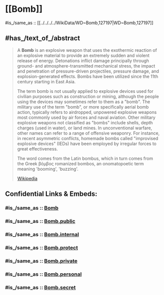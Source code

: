 # [[Bomb]] 

#is_/same_as :: [[../../../../WikiData/WD~Bomb,127197|WD~Bomb,127197]] 

## #has_/text_of_/abstract 

> A **Bomb** is an explosive weapon that uses the exothermic reaction of an explosive material to provide an extremely sudden and violent release of energy. Detonations inflict damage principally through ground- and atmosphere-transmitted mechanical stress, the impact and penetration of pressure-driven projectiles, pressure damage, and explosion-generated effects. Bombs have been utilized since the 11th century starting in East Asia.
>
> The term bomb is not usually applied to explosive devices used for civilian purposes such as construction or mining, although the people using the devices may sometimes refer to them as a "bomb". The military use of the term "bomb", or more specifically aerial bomb action, typically refers to airdropped, unpowered explosive weapons most commonly used by air forces and naval aviation. Other military explosive weapons not classified as "bombs" include shells, depth charges (used in water), or land mines. In unconventional warfare, other names can refer to a range of offensive weaponry. For instance, in recent asymmetric conflicts, homemade bombs called "improvised explosive devices" (IEDs) have been employed by irregular forces to great effectiveness.
>
> The word comes from the Latin bombus, which in turn comes from the Greek βόμβος romanized bombos, an onomatopoetic term meaning 'booming', 'buzzing'.
>
> [Wikipedia](https://en.wikipedia.org/wiki/Bomb) 


## Confidential Links & Embeds: 

### #is_/same_as :: [Bomb](/_Standards/Society/Military/Military_Engineering/Weapon/Bomb.md) 

### #is_/same_as :: [Bomb.public](/_public/Society/Military/Military_Engineering/Weapon/Bomb.public.md) 

### #is_/same_as :: [Bomb.internal](/_internal/Society/Military/Military_Engineering/Weapon/Bomb.internal.md) 

### #is_/same_as :: [Bomb.protect](/_protect/Society/Military/Military_Engineering/Weapon/Bomb.protect.md) 

### #is_/same_as :: [Bomb.private](/_private/Society/Military/Military_Engineering/Weapon/Bomb.private.md) 

### #is_/same_as :: [Bomb.personal](/_personal/Society/Military/Military_Engineering/Weapon/Bomb.personal.md) 

### #is_/same_as :: [Bomb.secret](/_secret/Society/Military/Military_Engineering/Weapon/Bomb.secret.md)

